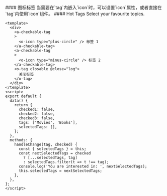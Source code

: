 <cn>
#### 图标标签
当需要在`tag`内嵌入`icon`时，可以设置`icon`属性，或者直接在`tag`内使用`icon`组件。
</cn>

<us>
#### Hot Tags
Select your favourite topics.
</us>

```vue
<template>
  <div>
    <a-checkable-tag
    >
      <o-icon type="plus-circle" /> 标签 1
    </a-checkable-tag>
    <a-checkable-tag
    >
      <o-icon type="minus-circle" /> 标签 2
    </a-checkable-tag>
    <o-tag closable @close="log">
      关闭标签
    </o-tag>
  </div>
</template>
<script>
export default {
  data() {
    return {
      checked1: false,
      checked2: false,
      checked3: false,
      tags: ['Movies', 'Books'],
      selectedTags: [],
    };
  },
  methods: {
    handleChange(tag, checked) {
      const { selectedTags } = this;
      const nextSelectedTags = checked
        ? [...selectedTags, tag]
        : selectedTags.filter(t => t !== tag);
      console.log('You are interested in: ', nextSelectedTags);
      this.selectedTags = nextSelectedTags;
    },
  },
};
</script>
```
